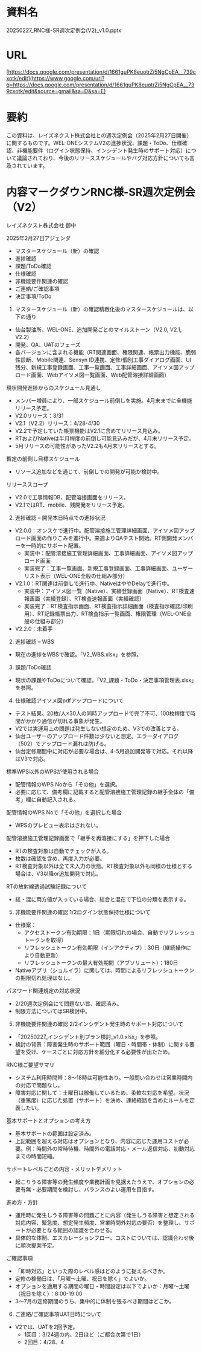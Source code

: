 # 資料名

  

20250227_RNC様-SR週次定例会(V2)_v1.0.pptx

# URL

  

[https://docs.google.com/presentation/d/1661guPK8euotrZi5NgCpEA__739cxotk/edit](https://www.google.com/url?q=https://docs.google.com/presentation/d/1661guPK8euotrZi5NgCpEA__739cxotk/edit&source=gmail&sa=D&sa=E)

# 要約

  

この資料は、レイズネクスト株式会社との週次定例会（2025年2月27日開催）に関するものです。WEL-ONEシステムV2の進捗状況、課題・ToDo、仕様確認、非機能要件（ログイン状態保持、インシデント発生時のサポート対応）について議論されており、今後のリリーススケジュールやバグ対応方針についても言及されています。


# 内容マークダウンRNC様-SR週次定例会（V2）

  

レイズネクスト株式会社 御中

  

2025年2月27日アジェンダ

- マスタースケジュール（新）の確認
- 進捗確認
- 課題/ToDo確認
- 仕様確認
- 非機能要件関連の確認
- ご連絡/ご確認事項
- 決定事項/ToDo

1. マスタースケジュール（新）の確認精緻化後のマスタースケジュールは、以下の通り

- 仙台製油所、WEL-ONE、追加開発ごとのマイルストーン（V2.0, V2.1, V2.2）
- 開発、QA、UATのフェーズ
- 各バージョンに含まれる機能（RT関連画面、権限関連、帳票出力機能、脆弱性診断、Mobile関連、Sensyn ID連携、定修/個別工事ダイアログ画面、UI残分、新規工事登録画面、工事一覧画面、工事詳細画面、アイソメ図アップロード画面、Webアイソメ図一覧画面、Web配管溶接詳細画面）

現状開発進捗からのスケジュール見通し

- メンバー増員により、一部スケジュール前倒しを実施。4月末までに全機能リリース予定。
- V2.0リリース：3/31
- V2.1（V2.2）リリース：4/28-4/30
- V2.2で予定していた帳票機能はV2.1に含めてリリース見込み。
- RTおよびNativeは半月程度の前倒し可能見込みだが、4月末リリース予定。
- 5月リリースの可能性があったV2.2も4月末リリースとする。

暫定の前倒し目標スケジュール

- リソース追加などを通じて、前倒しでの開発が可能か検討中。

リリーススコープ

- V2.0で工事情報DB、配管溶接画面をリリース。
- V2.1ではRT、mobile、残開発をリリース予定。

2. 進捗確認 – 開発本日時点での進捗状況

- V2.0.0：オンスケで進行中。配管溶接施工管理詳細画面、アイソメ図アップロード画面の作りこみを進行中。来週よりQAテスト開始。RT側開発メンバーを一時的にサポート配置。
    - 実装中：配管溶接施工管理詳細画面、工事詳細画面、アイソメ図アップロード画面
    - 実装完了：工事一覧画面、新規工事登録画面、工事詳細画面、ユーザーリスト表示（WEL-ONE全般の仕組み部分）
- V2.1.0：RT関連は前倒しで進行中、NativeはややDelayで進行中。
    - 実装中：アイソメ図一覧（Native）、実績登録画面（Native）、RT検査速報画面（実績登録）、RT検査速報画面（実績確認）
    - 実装完了：RT検査指示画面、RT検査指示詳細画面（検査指示確認/印刷用）、RT記録帳票出力、RT検査指示一覧画面、権限管理（WEL-ONE全般の仕組み部分）
- V2.2.0：未着手

2. 進捗確認 – WBS

- 現在の進捗をWBSで確認。「V2_WBS.xlsx」を参照。

3. 課題/ToDo確認

- 現状の課題やToDoについて確認。「V2_課題・ToDo・決定事項管理表.xlsx」を参照。

4. 仕様確認アイソメ図pdfアップロードについて

- テスト結果、20枚/人×30人の同時アップロードで完了不可、100枚程度で時間がかかり通信が切れる事象が発生。
- V2では実運用上の問題は発生しない想定のため、V3での改善とする。
- 仙台ユーザーのアップロード件数は少ないと想定。エラーダイアログ（502）でアップロード漏れは防げる。
- 仙台定修期間中に対応が必要な場合は、4-5月追加開発等で対応。それ以降はV3で対応。

標準WPS以外のWPSが使用される場合

- 配管情報のWPS Noから「その他」を選択。
- 必要に応じて、備考欄に記載すると配管溶接施工管理記録の継手全体の「備考」欄に自動記入される。

配管情報のWPS Noで「その他」を選択した場合

- WPSのプレビュー表示はされない。

配管溶接施工管理記録画面で「継手を再溶接にする」を押下した場合

- RTの検査対象は自動でチェックが入る。
- 枚数は確認を含め、再度入力が必要。
- RT検査対象以外は全て未入力の状態。RT検査対象以外も同様の仕様とする場合は、V3以降or追加開発で対応。

RTの放射線透過試験記録について

- 総・混に両方値が入っている場合、総合と混在で下位の分類を表示する。

5. 非機能要件関連の確認 1/2ログイン状態保持仕様について

- 仕様案：
    - アクセストークン有効期限：1日（期限切れの場合、自動でリフレッシュトークンを取得）
    - リフレッシュトークン有効期限（インアクティブ）：30日（継続操作により自動更新）
    - リフレッシュトークンの最大有効期間（アブソリュート）：180日
- Nativeアプリ（ショルイラ）に関しては、時間によるリフレッシュトークンの期限切れ処理はなし。

パスワード関連規定の対応状況

- 2/20週次定例会にて問題ない旨、確認済み。
- 制限方法についてはSR検討中。

5. 非機能要件関連の確認 2/2インシデント発生時のサポート対応について

- 「20250227_インシデント別プラン検討_v1.0.xlsx」を参照。
- 検討の背景：障害発生時のサポート範囲（曜日・時間帯・体制）に関する要望を受け、ケースごとに対応方針を細分化する必要性が出たため。

RNC様ご要望サマリ

- システム利用時間帯：8～18時は可能性あり。一般問い合わせは営業時間内の対応で問題なし。
- 障害対応に関して：土曜日は稼働しているため、柔軟な対応を希望。状況（重篤度）に応じた処置（サポート）を決め、連絡経路を含めたルールを定義したい。

基本サポートとオプションの考え方

- 基本サポートの範囲は設定済み。
- 上記範囲を超える対応はオプションとなり、内容に応じた運用コストが必要。例：時間外の常時待機、時間外の電話対応・メール返信対応、初動対応までの時間短縮。

サポートレベルごとの内容・メリットデメリット

- 起こりうる障害等の発生頻度や業務計画を見据えたうえで、オプションの必要有無・必要期間を検討し、バランスのよい運用を目指す。

進め方・方針

- 運用時に発生しうる障害等の問題ごとに内容（発生しうる障害と想定される対応内容、緊急度、想定発生頻度、営業時間外対応の要否）を整理し、サポートが必要となる範囲の認識を合わせる。
- 具体的な体制、エスカレーションフロー、コストについては、認識合わせ後に順次提案予定。

ご確認事項

- 「即時対応」といった際のレベル感はどのように捉えるべきか。
- 定修の稼働日は、「月曜～土曜、祝日を除く」でよいか。
- オプションを適用する期間の曜日・時間設定は以下でよいか：月曜～土曜（祝日を除く）：8:00-19:00
- 3～7月の定修期間のうち、集中的に体制を張るべき期間はどこか。

6. ご連絡/ご確認事項UAT日時について
- V2では、UATを2回予定。
    - 1回目：3/24週の内、2日ほど（ご都合次第で1日）
    - 2回目：4/28、4